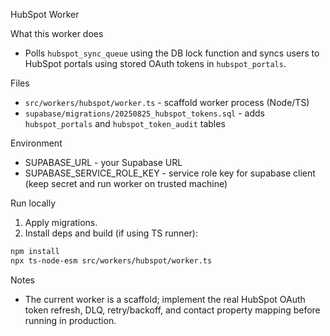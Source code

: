 HubSpot Worker

What this worker does

- Polls `hubspot_sync_queue` using the DB lock function and syncs users to HubSpot portals using stored OAuth tokens in `hubspot_portals`.

Files

- `src/workers/hubspot/worker.ts` - scaffold worker process (Node/TS)
- `supabase/migrations/20250825_hubspot_tokens.sql` - adds `hubspot_portals` and `hubspot_token_audit` tables

Environment

- SUPABASE_URL - your Supabase URL
- SUPABASE_SERVICE_ROLE_KEY - service role key for supabase client (keep secret and run worker on trusted machine)

Run locally

1. Apply migrations.
2. Install deps and build (if using TS runner):

```bash
npm install
npx ts-node-esm src/workers/hubspot/worker.ts
```

Notes

- The current worker is a scaffold; implement the real HubSpot OAuth token refresh, DLQ, retry/backoff, and contact property mapping before running in production.

